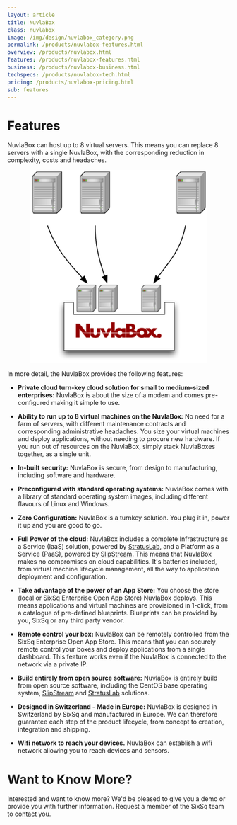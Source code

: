 ```yaml
---
layout: article
title: NuvlaBox
class: nuvlabox
image: /img/design/nuvlabox_category.png
permalink: /products/nuvlabox-features.html
overview: /products/nuvlabox.html
features: /products/nuvlabox-features.html
business: /products/nuvlabox-business.html
techspecs: /products/nuvlabox-tech.html
pricing: /products/nuvlabox-pricing.html
sub: features
---
```


Features
==============

NuvlaBox can host up to 8 virtual servers.  This means you can replace 8 servers with a single NuvlaBox, with the corresponding reduction in complexity, costs and headaches. 

<p align="center">
<img src="/img/content/nuvlabox/nuvlabox-4-in-1.png" alt="NuvlaBox 4 in 1" width="400" />
</p>

In more detail, the NuvlaBox provides the following features: 

* **Private cloud turn-key cloud solution for small to medium-sized enterprises:** NuvlaBox is about the size of a modem and comes pre-configured making it simple to use.

* **Ability to run up to 8 virtual machines on the NuvlaBox:** No need for a farm of servers, with different maintenance contracts and corresponding administrative headaches. You size your virtual machines and deploy applications, without needing to procure new hardware. If you run out of resources on the NuvlaBox, simply stack NuvlaBoxes together, as a single unit.

* **In-built security:** NuvlaBox is secure, from design to manufacturing, including software and hardware.

* **Preconfigured with standard operating systems:** NuvlaBox comes with a library of standard operating system images, including different flavours of Linux and Windows.

* **Zero Configuration:** NuvlaBox is a turnkey solution. You plug it in, power it up and you are good to go.

* **Full Power of the cloud:** NuvlaBox includes a complete Infrastructure as a Service (IaaS) solution, powered by  [StratusLab](/products/stratuslab.html), and a Platform as a Service (PaaS), powered by [SlipStream](/products/slipstream.html). This means that NuvlaBox makes no compromises on cloud capabilities. It's batteries included, from virtual machine lifecycle management, all the way to application deployment and configuration.

* **Take advantage of the power of an App Store:** You choose the store (local or SixSq Enterprise Open App Store) NuvlaBox deploys. This means applications and virtual machines are provisioned in 1-click, from a catalogue of pre-defined blueprints. Blueprints can be provided by you, SixSq or any third party vendor.

* **Remote control your box:** NuvlaBox can be remotely controlled from the SixSq Enterprise Open App Store.  This means that you can securely remote control your boxes and deploy applications from a single dashboard. This feature works even if the NuvlaBox is connected to the network via a private IP.

* **Build entirely from open source software:** NuvlaBox is entirely build from open source software, including the CentOS base operating system, [SlipStream](/products/slipstream.html) and [StratusLab](/products/stratuslab.html) solutions. 

* **Designed in Switzerland - Made in Europe:** NuvlaBox is designed in Switzerland by SixSq and manufactured in Europe.  We can therefore guarantee each step of the product lifecycle, from concept to creation, integration and shipping. 

* **Wifi network to reach your devices.** NuvlaBox can establish a wifi network allowing you to reach devices and sensors.

Want to Know More?
====

Interested and want to know more? We'd be pleased to give you a demo or provide you with further information. Request a member of the SixSq team to [contact you](mailto:support@sixsq.com).
